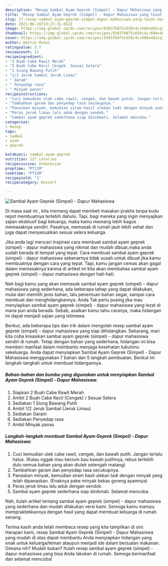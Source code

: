 ```yaml
---
description: "Resep Sambal Ayam Geprek (Simpel) - Dapur Mahasiswa yang lezat dan Mudah Dibuat"
title: "Resep Sambal Ayam Geprek (Simpel) - Dapur Mahasiswa yang lezat dan Mudah Dibuat"
slug: 17-resep-sambal-ayam-geprek-simpel-dapur-mahasiswa-yang-lezat-dan-mudah-dibuat
date: 2021-06-16T13:27:31.652Z
image: https://img-global.cpcdn.com/recipes/93837b875c650c4c/680x482cq70/sambal-ayam-geprek-simpel-dapur-mahasiswa-foto-resep-utama.jpg
thumbnail: https://img-global.cpcdn.com/recipes/93837b875c650c4c/680x482cq70/sambal-ayam-geprek-simpel-dapur-mahasiswa-foto-resep-utama.jpg
cover: https://img-global.cpcdn.com/recipes/93837b875c650c4c/680x482cq70/sambal-ayam-geprek-simpel-dapur-mahasiswa-foto-resep-utama.jpg
author: Hattie Munoz
ratingvalue: 3.7
reviewcount: 12
recipeingredient:
- "2 Buah Cabe Rawit Merah"
- "2 Buah Cabe Kecil Cengek  Sesuai Selera"
- "1 Siung Bawang Putih"
- "1/2 Jeruk Sambal Jeruk Limau"
- " Garam"
- " Penyedap rasa"
- " Minyak panas"
recipeinstructions:
- "Cuci kemudian ulek cabe rawit, cengek, dan bawah putih. Jangan terlalu halus. (Kalau nggak mau kecium bau bawah putihnya, rebus terlebih dulu semua bahan yang akan diulek setengah matang)"
- "Tambahkan garam dan penyedap rasa secukupnya."
- "Panaskan minyak, kemudian siram hasil ulekan tadi dengan minyak yang telah dipanaskan. (Enaknya pake minyak bekas goreng ayamnya)"
- "Peras jeruk limau lalu aduk dengan sendok."
- "Sambal ayam geprek sederhana siap dinikmati. Selamat mencoba."
categories:
- Resep
tags:
- sambal
- ayam
- geprek

katakunci: sambal ayam geprek 
nutrition: 227 calories
recipecuisine: Indonesian
preptime: "PT11M"
cooktime: "PT32M"
recipeyield: "1"
recipecategory: Dessert

---
```



![Sambal Ayam Geprek (Simpel) - Dapur Mahasiswa](https://img-global.cpcdn.com/recipes/93837b875c650c4c/680x482cq70/sambal-ayam-geprek-simpel-dapur-mahasiswa-foto-resep-utama.jpg)

Di masa  saat ini , kita memang dapat membeli masakan praktis tanpa kudu repot membuatnya terlebih dahulu. Tapi, bagi mereka yang ingin menyajikan sajian eksklusif bagi keluarga, maka kamu memang lebih bagus memasaknya sendiri. Pasalnya, memasak di rumah jauh lebih sehat dan juga dapat menyesuaikan sesuai selera keluarga.

Jika anda lagi mencari inspirasi cara membuat sambal ayam geprek (simpel) - dapur mahasiswa yang nikmat dan mudah dibuat,maka anda sudah berada di tempat yang tepat. Cara membuat sambal ayam geprek (simpel) - dapur mahasiswa  sebenarnya tidak susah untuk dibuat jika kamu membuatnya dengan cara yang tepat. Tapi, kamu jangan cemas akan gagal dalam memasaknya 
karena di artikel ini kita akan membahas sambal ayam geprek (simpel) - dapur mahasiswa dengan hati-hati.  



Nah bagi kamu yang akan memasak sambal ayam geprek (simpel) - dapur mahasiswa yang sederhana, ada beberapa tahap yang dapat dilakukan, mulai dari memilih jenis bahan, lalu penentuan bahan segar, sampai cara membuat dan menghidangkannya. Anda Tak perlu pusing jika mau menyiapkan sambal ayam geprek (simpel) - dapur mahasiswa yang lezat di mana pun anda berada. Sebab, asalkan kamu  tahu caranya, maka hidangan ini dapat menjadi sajian yang istimewa.

Berikut, ada beberapa tips dan trik dalam mengolah resep sambal ayam geprek (simpel) - dapur mahasiswa yang siap dihidangkan. Sekarang, mari kita coba kreasikan sambal ayam geprek (simpel) - dapur mahasiswa sendiri di rumah. Tetap dengan bahan yang sederhana, hidangan ini bisa memberi manfaat dalam membantu menjaga kesehatan tubuhmu sekeluarga. Anda dapat menyiapkan Sambal Ayam Geprek (Simpel) - Dapur Mahasiswa menggunakan 7 bahan dan 5 langkah pembuatan. Berikut ini langkah-langkah untuk membuat hidangannya.

<!--inarticleads1-->

##### Bahan-bahan dan bumbu yang digunakan untuk menyiapkan Sambal Ayam Geprek (Simpel) - Dapur Mahasiswa:

1. Siapkan 2 Buah Cabe Rawit Merah
1. Ambil 2 Buah Cabe Kecil (Cengek) / Sesuai Selera
1. Sediakan 1 Siung Bawang Putih
1. Ambil 1/2 Jeruk Sambal (Jeruk Limau)
1. Sediakan  Garam
1. Sediakan  Penyedap rasa
1. Ambil  Minyak panas




<!--inarticleads2-->

##### Langkah-langkah membuat Sambal Ayam Geprek (Simpel) - Dapur Mahasiswa:

1. Cuci kemudian ulek cabe rawit, cengek, dan bawah putih. Jangan terlalu halus. (Kalau nggak mau kecium bau bawah putihnya, rebus terlebih dulu semua bahan yang akan diulek setengah matang)
1. Tambahkan garam dan penyedap rasa secukupnya.
1. Panaskan minyak, kemudian siram hasil ulekan tadi dengan minyak yang telah dipanaskan. (Enaknya pake minyak bekas goreng ayamnya)
1. Peras jeruk limau lalu aduk dengan sendok.
1. Sambal ayam geprek sederhana siap dinikmati. Selamat mencoba.




Nah, itulah artikel tentang  sambal ayam geprek (simpel) - dapur mahasiswa  yang sederhana dan mudah dilakukan versi kami. Semoga kamu mampu mempraktekkannya dengan hasil yang dapat membuat keluarga di rumah senang. 

Terima kasih anda telah membaca resep yang kita tampilkan di sini. Harapan kami, resep  Sambal Ayam Geprek (Simpel) - Dapur Mahasiswa yang mudah di atas dapat membantu Anda menyiapkan hidangan yang enak untuk keluarga/teman ataupun menjadi ide dalam berjualan makanan. Gimana nih? Mudah bukan? Itulah resep sambal ayam geprek (simpel) - dapur mahasiswa yang bisa Anda lakukan di rumah. Semoga bermanfaat dan selamat mencoba!

